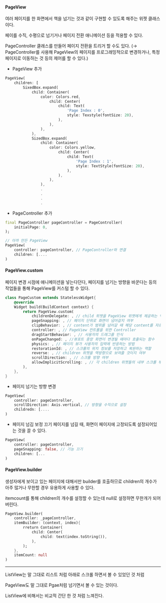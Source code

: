 #### PageView

여러 페이지를 한 화면에서  책을 넘기는 것과 같이 구현할 수 있도록 해주는 위젯 클래스이다. 

페이를 수직, 수평으로 넘기거나 페이지 전환 애니메이션 등을 적용할 수 있다. 

PageController 클래스를 만들어 페이지 전환을 트리거 할 수도 있다. (→ PageController를 사용해 PageView의 페이지를 프로그래밍적으로 변경하거나, 특정 페이지로 이동하는 것 등의 제어를 할 수 있다.)

- PageView 추가

```dart
PageView(
	children: [
		SixedBox.expand(
			child: Container(
				color: Colors.red,
					child: Center(
						child: Text(
							'Page Index : 0',
							style: Texstyle(fontSize: 20),
						),
					),
				),
			),
			SizedBox.expand(
				child: Container(
					color: Colors.yellow,
						child: Center(
							child: Text(
								'Page Index : 1',
								style: TextStyle(fontSize: 20),
							),
						),
					),
				),
				.
				.
				.
				.
```

- PageController 추가

```dart
final PageController pageController = PageController(
	initialPage: 0,
);

// 아까 만든 PageView
PageView(
	controller: pageController, // PageController와 연결
	children: [....
)
```

#### PageView.custom

페이지 변경 시점에 애니메이션을 넣는다던다, 페이지를 넘기는 방향을 바꾼다는 등의 작업들을 통해 PageView를 커스텀 할 수 있다.


```dart
class PageCustom extends StatelessWidget{
	@override
	Widget build(BuildContext context) {
		return PageView.custom(
			childrenDelegate: , // child 위젯을 PageView 위젯에게 제공하는 역할
			pageSnapping: , // 페이지 단위로 화면이 넘어갈지 여부
			clipBehavior: , // content가 범위를 넘어갈 때 해당 content를 자르는 방법
			controller: , // PageView 컨트롤을 위한 Controller
			dragStartBehavior: , // 사용자의 드래그를 인식
			onPageChanged: , //뷰포트 중앙 화면이 변경될 때마다 호출되는 함수
			physics: , // 페이지 뷰가 사용자의 입력에 반응하는 방법
			restorationId: , // 스크롤의 위치 정보를 저장하고 복원하는 역할
			reverse: , // children 위젯을 역방향으로 보여줄 것이지 여부
			scrollDirection: , // 스크롤 방향 여부
			allowImplicitScrolling: , // 각 children 위젯들의 내부 스크롤 부여 여부
		),
	},
}			
```

- 페이지 넘기는 방향 변경

```dart
PageView(
	controller: pageController,
	scrollDirection: Axis.vertical, // 방향을 수직으로 설정
	childredn: [....
)
```

- 페이지 넘김 보정 끄기
페이지를 넘길 때, 화면이 페이지에 고정되도록 설정되어있는 것을 끌 수 있다.

```dart
PageView(
	controller: pageController, 
	pageSnapping: false, // 기능 끄기
	children: [...
)
```

#### PageView.builder

생성자에게 보이고 있는 페이지에 대해서만 builder를 호출하므로 children의 개수가 아주 많거나 무한할 경우 유용하게 사용할 수 있다. 

itemcount를 통해 children의 개수를 설정할 수 있는데 null로 설정하면 무한개가 되어버린다. 

```dart
PageView.builder(
	controller: _pageController,
	itemBuilder: (context, index){
		rreturn Container(
			child: Center(
				child: text(index.toString()),
			),
		);
	},
	itemCount: null
)
```
---
ListView는 말 그대로 리스트 처럼 아래로 스크롤 하면서 볼 수 있었던 것 처럼

PageView도 말 그대로 Pgae처럼 넘기면서 볼 수 있는 것이다. 

ListView에 비해서는 비교적 간단 한 것 처럼 느껴진다. 
